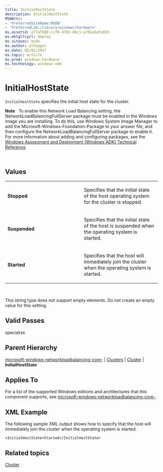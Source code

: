 ```yaml
---
title: InitialHostState
description: InitialHostState
MSHAttr:
- 'PreferredSiteName:MSDN'
- 'PreferredLib:/library/windows/hardware'
ms.assetid: e77afb88-ccf8-4702-86c1-a781a5afe02b
ms.mktglfcycl: deploy
ms.sitesec: msdn
ms.author: alhopper
ms.date: 05/02/2017
ms.topic: article
ms.prod: windows-hardware
ms.technology: windows-oem
---
```


# InitialHostState


`InitialHostState` specifies the initial host state for the cluster.

**Note**  
To enable this Network Load Balancing setting, the NetworkLoadBalancingFullServer package must be enabled in the Windows image you are installing. To do this, use Windows System Image Manager to add the Microsoft-Windows-Foundation-Package to your answer file, and then configure the NetworkLoadBalancingFullServer package to enable it. For more information about adding and configuring packages, see the [Windows Assessment and Deployment (Windows ADK) Technical Reference](http://go.microsoft.com/fwlink/?LinkId=206587).

 

## Values


<table>
<colgroup>
<col width="50%" />
<col width="50%" />
</colgroup>
<tbody>
<tr class="odd">
<td><p><strong>Stopped</strong></p></td>
<td><p>Specifies that the initial state of the host operating system for the cluster is stopped.</p></td>
</tr>
<tr class="even">
<td><p><strong>Suspended</strong></p></td>
<td><p>Specifies that the initial state of the host is suspended when the operating system is started.</p></td>
</tr>
<tr class="odd">
<td><p><strong>Started</strong></p></td>
<td><p>Specifies that the host will immediately join the cluster when the operating system is started.</p></td>
</tr>
</tbody>
</table>

 

This string type does not support empty elements. Do not create an empty value for this setting.

## Valid Passes


specialize

## Parent Hierarchy


[microsoft-windows-networkloadbalancing-core-](microsoft-windows-networkloadbalancing-core.md) | [Clusters](microsoft-windows-networkloadbalancing-core-clusters.md) | [Cluster](microsoft-windows-networkloadbalancing-core-clusters-cluster.md) | **InitialHostState**

## Applies To


For a list of the supported Windows editions and architectures that this component supports, see [microsoft-windows-networkloadbalancing-core-](microsoft-windows-networkloadbalancing-core.md).

## XML Example


The following sample XML output shows how to specify that the host will immediately join the cluster when the operating system is started.

```
<InitialHostState>Started</InitialHostState>
```

## Related topics


[Cluster](microsoft-windows-networkloadbalancing-core-clusters-cluster.md)

 

 







